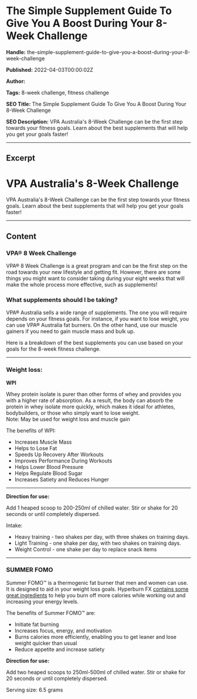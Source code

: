 # The Simple Supplement Guide To Give You A Boost During Your 8-Week Challenge

**Handle:** the-simple-supplement-guide-to-give-you-a-boost-during-your-8-week-challenge

**Published:** 2022-04-03T00:00:02Z

**Author:**  

**Tags:** 8-week challenge, fitness challenge

**SEO Title:** The Simple Supplement Guide To Give You A Boost During Your 8-Week Challenge

**SEO Description:** VPA Australia's 8-Week Challenge can be the first step towards your fitness goals. Learn about the best supplements that will help you get your goals faster!

---

## Excerpt

# VPA Australia's 8-Week Challenge

VPA Australia's 8-Week Challenge can be the first step towards your fitness goals. Learn about the best supplements that will help you get your goals faster!

---

## Content

### VPA® 8 Week Challenge

VPA® 8 Week Challenge is a great program and can be the first step on the road towards your new lifestyle and getting fit. However, there are some things you might want to consider taking during your eight weeks that will make the whole process more effective, such as supplements!

### What supplements should I be taking?

VPA® Australia sells a wide range of supplements. The one you will require depends on your fitness goals. For instance, if you want to lose weight, you can use VPA® Australia fat burners. On the other hand, use our muscle gainers if you need to gain muscle mass and bulk up.

Here is a breakdown of the best supplements you can use based on your goals for the 8-week fitness challenge.

---

### Weight loss:

**WPI**

Whey protein isolate is purer than other forms of whey and provides you with a higher rate of absorption. As a result, the body can absorb the protein in whey isolate more quickly, which makes it ideal for athletes, bodybuilders, or those who simply want to lose weight.  
Note: May be used for weight loss and muscle gain

The benefits of WPI:
- Increases Muscle Mass
- Helps to Lose Fat
- Speeds Up Recovery After Workouts
- Improves Performance During Workouts
- Helps Lower Blood Pressure
- Helps Regulate Blood Sugar
- Increases Satiety and Reduces Hunger

---

**Direction for use:**

Add 1 heaped scoop to 200-250ml of chilled water. Stir or shake for 20 seconds or until completely dispersed.

Intake:
- Heavy training - two shakes per day, with three shakes on training days.
- Light Training - one shake per day, with two shakes on training days.
- Weight Control - one shake per day to replace snack items

---

### SUMMER FOMO

Summer FOMO™ is a thermogenic fat burner that men and women can use. It is designed to aid in your weight loss goals. Hyperburn FX [contains some great ingredients](https://www.vpa.com.au/blogs/featured-articles/ingredients-of-hyperburn-fx-that-help-you-lose-weight?_pos=1&_sid=0f5499ace&_ss=r) to help you burn off more calories while working out and increasing your energy levels.

The benefits of Summer FOMO™ are:
- Initiate fat burning
- Increases focus, energy, and motivation
- Burns calories more efficiently, enabling you to get leaner and lose weight quicker than usual
- Reduce appetite and increase satiety

**Direction for use:**

Add two heaped scoops to 250ml-500ml of chilled water. Stir or shake for 20 seconds or until completely dispersed.

Serving size: 6.5 grams

